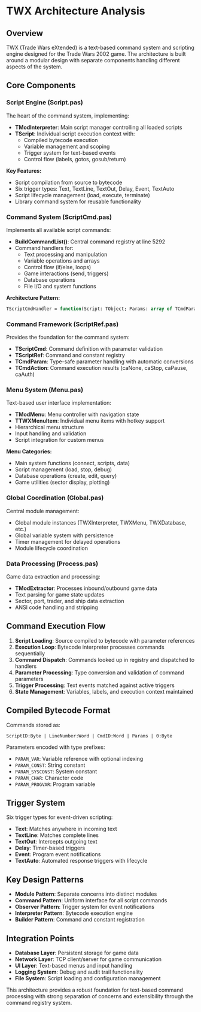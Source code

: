 # TWX Architecture Analysis

## Overview

TWX (Trade Wars eXtended) is a text-based command system and scripting engine designed for the Trade Wars 2002 game. The architecture is built around a modular design with separate components handling different aspects of the system.

## Core Components

### Script Engine (Script.pas)

The heart of the command system, implementing:

- **TModInterpreter**: Main script manager controlling all loaded scripts
- **TScript**: Individual script execution context with:
  - Compiled bytecode execution
  - Variable management and scoping
  - Trigger system for text-based events
  - Control flow (labels, gotos, gosub/return)

**Key Features:**
- Script compilation from source to bytecode
- Six trigger types: Text, TextLine, TextOut, Delay, Event, TextAuto
- Script lifecycle management (load, execute, terminate)
- Library command system for reusable functionality

### Command System (ScriptCmd.pas)

Implements all available script commands:

- **BuildCommandList()**: Central command registry at line 5292
- Command handlers for:
  - Text processing and manipulation
  - Variable operations and arrays
  - Control flow (if/else, loops)
  - Game interactions (send, triggers)
  - Database operations
  - File I/O and system functions

**Architecture Pattern:**
```pascal
TScriptCmdHandler = function(Script: TObject; Params: array of TCmdParam): TCmdAction;
```

### Command Framework (ScriptRef.pas)

Provides the foundation for the command system:

- **TScriptCmd**: Command definition with parameter validation
- **TScriptRef**: Command and constant registry
- **TCmdParam**: Type-safe parameter handling with automatic conversions
- **TCmdAction**: Command execution results (caNone, caStop, caPause, caAuth)

### Menu System (Menu.pas)

Text-based user interface implementation:

- **TModMenu**: Menu controller with navigation state
- **TTWXMenuItem**: Individual menu items with hotkey support
- Hierarchical menu structure
- Input handling and validation
- Script integration for custom menus

**Menu Categories:**
- Main system functions (connect, scripts, data)
- Script management (load, stop, debug)
- Database operations (create, edit, query)
- Game utilities (sector display, plotting)

### Global Coordination (Global.pas)

Central module management:

- Global module instances (TWXInterpreter, TWXMenu, TWXDatabase, etc.)
- Global variable system with persistence
- Timer management for delayed operations
- Module lifecycle coordination

### Data Processing (Process.pas)

Game data extraction and processing:

- **TModExtractor**: Processes inbound/outbound game data
- Text parsing for game state updates
- Sector, port, trader, and ship data extraction
- ANSI code handling and stripping

## Command Execution Flow

1. **Script Loading**: Source compiled to bytecode with parameter references
2. **Execution Loop**: Bytecode interpreter processes commands sequentially
3. **Command Dispatch**: Commands looked up in registry and dispatched to handlers
4. **Parameter Processing**: Type conversion and validation of command parameters
5. **Trigger Processing**: Text events matched against active triggers
6. **State Management**: Variables, labels, and execution context maintained

## Compiled Bytecode Format

Commands stored as:
```
ScriptID:Byte | LineNumber:Word | CmdID:Word | Params | 0:Byte
```

Parameters encoded with type prefixes:
- `PARAM_VAR`: Variable reference with optional indexing
- `PARAM_CONST`: String constant
- `PARAM_SYSCONST`: System constant
- `PARAM_CHAR`: Character code
- `PARAM_PROGVAR`: Program variable

## Trigger System

Six trigger types for event-driven scripting:

- **Text**: Matches anywhere in incoming text
- **TextLine**: Matches complete lines
- **TextOut**: Intercepts outgoing text
- **Delay**: Timer-based triggers
- **Event**: Program event notifications
- **TextAuto**: Automated response triggers with lifecycle

## Key Design Patterns

- **Module Pattern**: Separate concerns into distinct modules
- **Command Pattern**: Uniform interface for all script commands
- **Observer Pattern**: Trigger system for event notifications
- **Interpreter Pattern**: Bytecode execution engine
- **Builder Pattern**: Command and constant registration

## Integration Points

- **Database Layer**: Persistent storage for game data
- **Network Layer**: TCP client/server for game communication
- **UI Layer**: Text-based menus and input handling
- **Logging System**: Debug and audit trail functionality
- **File System**: Script loading and configuration management

This architecture provides a robust foundation for text-based command processing with strong separation of concerns and extensibility through the command registry system.